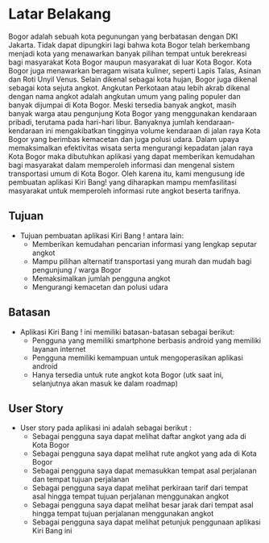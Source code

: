 # Latar Belakang
Bogor adalah sebuah kota pegunungan yang berbatasan dengan DKI Jakarta. Tidak dapat dipungkiri lagi bahwa kota Bogor telah berkembang menjadi kota yang menawarkan banyak pilihan tempat untuk berekreasi bagi masyarakat Kota Bogor maupun masyarakat di luar Kota Bogor. Kota Bogor juga menawarkan beragam wisata kuliner, seperti Lapis Talas, Asinan dan Roti Unyil Venus. Selain dikenal sebagai kota hujan, Bogor juga dikenal sebagai kota sejuta angkot. Angkutan Perkotaan atau lebih akrab dikenal dengan nama angkot adalah angkutan umum yang paling populer dan banyak dijumpai di Kota Bogor. Meski tersedia banyak angkot, masih banyak warga atau pengunjung Kota Bogor yang menggunakan kendaraan pribadi, terutama pada hari-hari libur. Banyaknya jumlah kendaraan-kendaraan ini mengakibatkan tingginya volume kendaraan di jalan raya Kota Bogor yang berimbas kemacetan dan juga polusi udara. Dalam upaya memaksimalkan efektivitas wisata serta mengurangi kepadatan jalan raya Kota Bogor maka dibutuhkan aplikasi yang dapat memberikan kemudahan bagi masyarakat dalam memperoleh informasi dan mengenal sistem transportasi umum di Kota Bogor. Oleh karena itu, kami mengusung ide pembuatan aplikasi Kiri Bang! yang diharapkan mampu memfasilitasi masyarakat untuk memperoleh informasi rute angkot beserta tarifnya.

## Tujuan
 * Tujuan pembuatan aplikasi Kiri Bang ! antara lain:
	- Memberikan kemudahan pencarian informasi yang lengkap seputar angkot
	- Mampu pilihan alternatif transportasi yang murah dan mudah bagi pengunjung / warga Bogor
	- Memaksimalkan jumlah pengguna angkot
	- Mengurangi kemacetan dan polusi udara

## Batasan
 * Aplikasi Kiri Bang ! ini memiliki batasan-batasan sebagai berikut:
	- Pengguna yang memiliki smartphone berbasis android yang memiliki layanan internet
	- Pengguna memiliki kemampuan untuk mengoperasikan aplikasi android
	- Hanya tersedia untuk rute angkot kota Bogor (utk saat ini, selanjutnya akan masuk ke dalam roadmap)

## User Story
 * User story pada aplikasi ini adalah sebagai berikut :
	- Sebagai pengguna saya dapat melihat daftar angkot yang ada di Kota Bogor 
	- Sebagai pengguna saya dapat melihat rute angkot yang ada di Kota Bogor
	- Sebagai pengguna saya dapat memasukkan tempat asal perjalanan dan tempat tujuan perjalanan
	- Sebagai pengguna saya dapat melihat perkiraan tarif dari tempat asal hingga tempat tujuan perjalanan menggunakan angkot
	- Sebagai pengguna saya dapat melihat besar jarak dari tempat asal hingga tempat tujuan perjalanan menggunakan angkot
	- Sebagai pengguna saya dapat melihat petunjuk penggunaan aplikasi Kiri Bang ini

